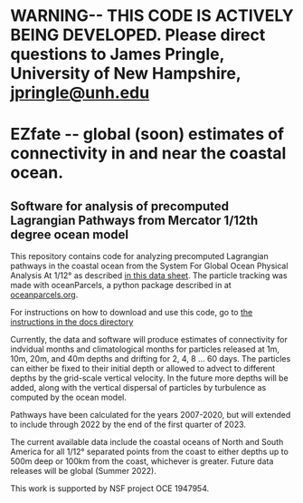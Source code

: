 # WARNING-- THIS CODE IS ACTIVELY BEING DEVELOPED. Please direct questions to James Pringle, University of New Hampshire, jpringle@unh.edu


# EZfate -- global (soon) estimates of connectivity in and near the coastal ocean. 

## Software for analysis of precomputed Lagrangian Pathways from Mercator 1/12th degree ocean model

This repository contains code for analyzing precomputed Lagrangian pathways in the coastal ocean from the System For Global Ocean Physical Analysis At 1/12° as described [in this data sheet](https://www.mercator-ocean.eu/wp-content/uploads/2017/02/SYSTEM-sheet-_PSY4V3R1_2017.pdf). The particle tracking was made with oceanParcels, a python package described in at [oceanparcels.org](https://oceanparcels.org/).

For instructions on how to download and use this code, go to [the instructions in the docs directory](https://jamiepringle.github.io/EZfate/)

Currently, the data and software will produce estimates of connectivity for indvidual months and climatological months for particles released at 1m, 10m, 20m, and 40m depths and drifting for 2, 4, 8 ... 60 days. The particles can either be fixed to their initial depth or allowed to advect to different depths by the grid-scale vertical velocity. In the future more depths will be added, along with the vertical dispersal of particles by turbulence as computed by the ocean model. 

Pathways have been calculated for the years 2007-2020, but will extended to include through 2022 by the end of the first quarter of 2023.  

The current available data include the coastal oceans of North and South America for all 1/12° separated points from the coast to either depths up to 500m deep or 100km from the coast, whichever is greater. Future data releases will be global (Summer 2022). 

This work is supported by NSF project OCE 1947954.  

